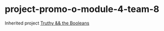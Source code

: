 # project-promo-o-module-4-team-8

Inherited project [Truthy && the Booleans](http://beta.adalab.es/project-promo-o-module-2-team-2/)
